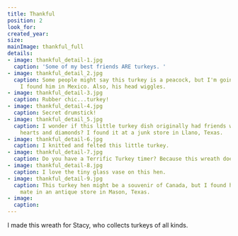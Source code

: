 ```yaml
---
title: Thankful
position: 2
look_for: 
created_year:
size:
mainImage: thankful_full
details:
- image: thankful_detail-1.jpg
  caption: 'Some of my best friends ARE turkeys. '
- image: thankful_detail_2.jpg
  caption: Some people might say this turkey is a peacock, but I'm going with turkey.
    I found him in Mexico. Also, his head wiggles.
- image: thankful_detail-3.jpg
  caption: Rubber chic...turkey!
- image: thankful_detail-4.jpg
  caption: Secret drumstick!
- image: thankful_detail_5.jpg
  caption: I wonder if this little turkey dish originally had friends with clubs,
    hearts and diamonds? I found it at a junk store in Llano, Texas.
- image: thankful_detail-6.jpg
  caption: I knitted and felted this little turkey.
- image: thankful_detail-7.jpg
  caption: Do you have a Terrific Turkey timer? Because this wreath does.
- image: thankful_detail-8.jpg
  caption: I love the tiny glass vase on this hen.
- image: thankful_detail-9.jpg
  caption: This turkey hen might be a souvenir of Canada, but I found her and her
    mate in an antique store in Mason, Texas.
- image:
  caption:
---
```


I made this wreath for Stacy, who collects turkeys of all kinds.
